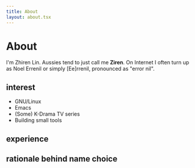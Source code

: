 ```yaml
---
title: About
layout: about.tsx
---
```

# About

I'm Zhiren Lin. Aussies tend to just call me **Ziren**. On Internet I often turn up as Noel Errenil or simply [Ee]rrenil, pronounced as "error nil".

## interest
- GNU/Linux
- Emacs
- (Some) K-Drama TV series
- Building small tools

## experience

## rationale behind name choice
